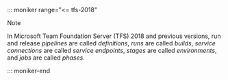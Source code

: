 ::: moniker range="<= tfs-2018"
> [!NOTE]  
> In Microsoft Team Foundation Server (TFS) 2018 and previous versions,
run and release _pipelines_ are called _definitions_,
_runs_ are called _builds_,
_service connections_ are called _service endpoints_,
_stages_ are called _environments_,
and _jobs_ are called _phases_.

::: moniker-end

